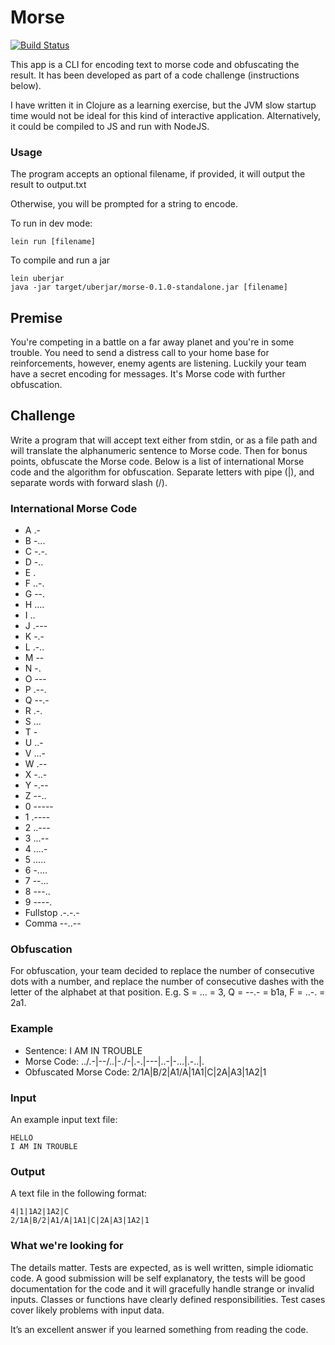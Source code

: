 # Morse
[![Build Status](https://circleci.com/gh/jazzytomato/morse/tree/master.svg?style=shield)](https://circleci.com/gh/jazzytomato/morse)

This app is a CLI for encoding text to morse code and obfuscating the result. It has been developed as part of a code challenge (instructions below).

I have written it in Clojure as a learning exercise, but the JVM slow startup time would not be ideal for this kind of interactive application. Alternatively, it could be compiled to JS and run with NodeJS.
### Usage

The program accepts an optional filename, if provided, it will output the result to output.txt

Otherwise, you will be prompted for a string to encode.

To run in dev mode:

    lein run [filename]

To compile and run a jar

    lein uberjar
    java -jar target/uberjar/morse-0.1.0-standalone.jar [filename]


## Premise
You're competing in a battle on a far away planet and you're in some trouble. You need to send a distress call to your home base for
reinforcements, however, enemy agents are listening. Luckily your team have a secret encoding for messages. It's
Morse code with further obfuscation.

## Challenge
Write a program that will accept text either from stdin, or as a file path and will translate the alphanumeric sentence
to Morse code. Then for bonus points, obfuscate the Morse code. Below is a list of international Morse code and the algorithm
for obfuscation. Separate letters with pipe (|), and separate words with forward slash (/).

### International Morse Code
* A .-
* B -...
* C -.-.
* D -..
* E .
* F ..-.
* G --.
* H ....
* I ..
* J .---
* K -.-
* L .-..
* M --
* N -.
* O ---
* P .--.
* Q --.-
* R .-.
* S ...
* T -
* U ..-
* V ...-
* W .--
* X -..-
* Y -.--
* Z --..
* 0 -----
* 1 .----
* 2 ..---
* 3 ...--
* 4 ....-
* 5 .....
* 6 -....
* 7 --...
* 8 ---..
* 9 ----.
* Fullstop .-.-.-
* Comma --..--

### Obfuscation
For obfuscation, your team decided to replace the number of consecutive dots with a number, and replace the number of consecutive dashes with the letter of the alphabet at that position. E.g. S = ... = 3, Q = --.- = b1a, F = ..-. = 2a1.

### Example
* Sentence: I AM IN TROUBLE
* Morse Code: ../.-|--/..|-./-|.-.|---|..-|-...|.-..|.
* Obfuscated Morse Code: 2/1A|B/2|A1/A|1A1|C|2A|A3|1A2|1

### Input
An example input text file:

```
HELLO
I AM IN TROUBLE
```

### Output
A text file in the following format:

```
4|1|1A2|1A2|C
2/1A|B/2|A1/A|1A1|C|2A|A3|1A2|1
```

### What we're looking for
The details matter. Tests are expected, as is well written, simple idiomatic code. A good submission will be
self explanatory, the tests will be good documentation for the code and it will gracefully handle strange or
invalid inputs. Classes or functions have clearly defined responsibilities. Test cases cover likely problems
with input data.

It’s an excellent answer if you learned something from reading the code.